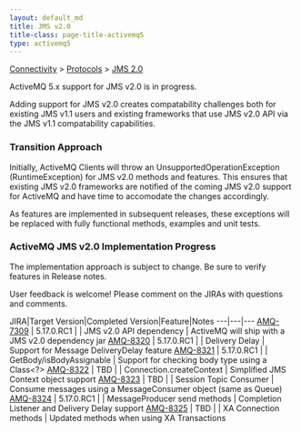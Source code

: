 ```yaml
---
layout: default_md
title: JMS v2.0
title-class: page-title-activemq5
type: activemq5
---
```


[Connectivity](connectivity) > [Protocols](protocols) > [JMS 2.0](jms2)

ActiveMQ 5.x support for JMS v2.0 is in progress.

Adding support for JMS v2.0 creates compatability challenges both for existing JMS v1.1 users and existing frameworks that use JMS v2.0 API via the JMS v1.1 compatability capabilities. 

### Transition Approach

Initially, ActiveMQ Clients will throw an UnsupportedOperationException (RuntimeException) for JMS v2.0 methods and features. This ensures that existing JMS v2.0 frameworks are notified of the coming JMS v2.0 support for ActiveMQ and have time to accomodate the changes accordingly.

As features are implemented in subsequent releases, these exceptions will be replaced with fully functional methods, examples and unit tests.

### ActiveMQ JMS v2.0 Implementation Progress 

The implementation approach is subject to change. Be sure to verify features in Release notes. 

User feedback is welcome! Please comment on the JIRAs with questions and comments.

JIRA|Target Version|Completed Version|Feature|Notes
---|---|---
[AMQ-7309](https://issues.apache.org/jira/browse/AMQ-7309) | 5.17.0.RC1 | | JMS v2.0 API dependency | ActiveMQ will ship with a JMS v2.0 dependency jar
[AMQ-8320](https://issues.apache.org/jira/browse/AMQ-8320) | 5.17.0.RC1 | | Delivery Delay | Support for Message DeliveryDelay feature
[AMQ-8321](https://issues.apache.org/jira/browse/AMQ-8321) | 5.17.0.RC1 | | GetBody/isBodyAssignable | Support for checking body type using a Class<?>
[AMQ-8322](https://issues.apache.org/jira/browse/AMQ-8322) | TBD | | Connection.createContext | Simplified JMS Context object support
[AMQ-8323](https://issues.apache.org/jira/browse/AMQ-8323) | TBD | | Session Topic Consumer | Consume messages using a MessageConsumer object (same as Queue)
[AMQ-8324](https://issues.apache.org/jira/browse/AMQ-8324) | 5.17.0.RC1 | | MessageProducer send methods | Completion Listener and Delivery Delay support
[AMQ-8325](https://issues.apache.org/jira/browse/AMQ-8325) | TBD | | XA Connection methods | Updated methods when using XA Transactions

